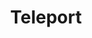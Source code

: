 ---
git: https://github.com/gravitational/teleport
logohandle: gravitational_teleport
sort: teleport
title: Teleport
website: https://gravitational.com/teleport
---